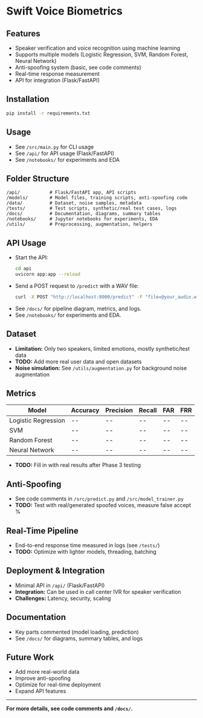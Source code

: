 # Swift Voice Biometrics

## Features
- Speaker verification and voice recognition using machine learning
- Supports multiple models (Logistic Regression, SVM, Random Forest, Neural Network)
- Anti-spoofing system (basic, see code comments)
- Real-time response measurement
- API for integration (Flask/FastAPI)

## Installation
```bash
pip install -r requirements.txt
```

## Usage
- See `/src/main.py` for CLI usage
- See `/api/` for API usage (Flask/FastAPI)
- See `/notebooks/` for experiments and EDA

## Folder Structure
```
/api/           # Flask/FastAPI app, API scripts
/models/        # Model files, training scripts, anti-spoofing code
/data/          # Dataset, noise samples, metadata
/tests/         # Test scripts, synthetic/real test cases, logs
/docs/          # Documentation, diagrams, summary tables
/notebooks/     # Jupyter notebooks for experiments, EDA
/utils/         # Preprocessing, augmentation, helpers
```

## API Usage
- Start the API:
  ```bash
  cd api
  uvicorn app:app --reload
  ```
- Send a POST request to `/predict` with a WAV file:
  ```bash
  curl -X POST "http://localhost:8000/predict" -F "file=@your_audio.wav"
  ```
- See `/docs/` for pipeline diagram, metrics, and logs.
- See `/notebooks/` for experiments and EDA.

## Dataset
- **Limitation:** Only two speakers, limited emotions, mostly synthetic/test data
- **TODO:** Add more real user data and open datasets
- **Noise simulation:** See `/utils/augmentation.py` for background noise augmentation

## Metrics
| Model              | Accuracy | Precision | Recall | FAR  | FRR  |
|--------------------|----------|-----------|--------|------|------|
| Logistic Regression|   --     |    --     |   --   | --   | --   |
| SVM                |   --     |    --     |   --   | --   | --   |
| Random Forest      |   --     |    --     |   --   | --   | --   |
| Neural Network     |   --     |    --     |   --   | --   | --   |

- **TODO:** Fill in with real results after Phase 3 testing

## Anti-Spoofing
- See code comments in `/src/predict.py` and `/src/model_trainer.py`
- **TODO:** Test with real/generated spoofed voices, measure false accept %

## Real-Time Pipeline
- End-to-end response time measured in logs (see `/tests/`)
- **TODO:** Optimize with lighter models, threading, batching

## Deployment & Integration
- Minimal API in `/api/` (Flask/FastAPI)
- **Integration:** Can be used in call center IVR for speaker verification
- **Challenges:** Latency, security, scaling

## Documentation
- Key parts commented (model loading, prediction)
- See `/docs/` for diagrams, summary tables, and logs

## Future Work
- Add more real-world data
- Improve anti-spoofing
- Optimize for real-time deployment
- Expand API features

---

**For more details, see code comments and `/docs/`.** 